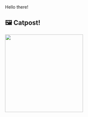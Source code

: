 Hello there!



## 🖼️ Catpost!

<sub>
    <img src="https://cdn2.thecatapi.com/images/IDhxnBatX.png" height="256">
</sub>


